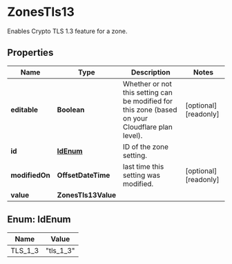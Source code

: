 

# ZonesTls13

Enables Crypto TLS 1.3 feature for a zone.

## Properties

| Name | Type | Description | Notes |
|------------ | ------------- | ------------- | -------------|
|**editable** | **Boolean** | Whether or not this setting can be modified for this zone (based on your Cloudflare plan level). |  [optional] [readonly] |
|**id** | [**IdEnum**](#IdEnum) | ID of the zone setting. |  |
|**modifiedOn** | **OffsetDateTime** | last time this setting was modified. |  [optional] [readonly] |
|**value** | **ZonesTls13Value** |  |  |



## Enum: IdEnum

| Name | Value |
|---- | -----|
| TLS_1_3 | &quot;tls_1_3&quot; |



